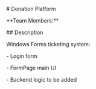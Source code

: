 \# Donation Platform



\*\*Team Members:\*\* 



\## Description

Windows Forms ticketing system:

\- Login form

\- FormPage main UI

\- Backend logic to be added



